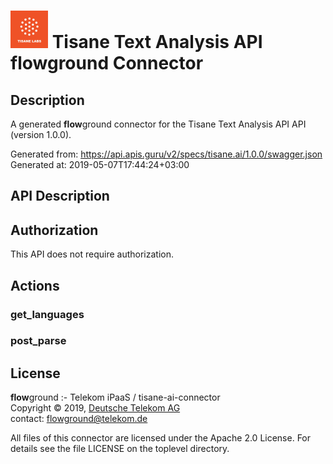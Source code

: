 # ![LOGO](logo.png) Tisane Text Analysis API **flow**ground Connector

## Description

A generated **flow**ground connector for the Tisane Text Analysis API API (version 1.0.0).

Generated from: https://api.apis.guru/v2/specs/tisane.ai/1.0.0/swagger.json<br/>
Generated at: 2019-05-07T17:44:24+03:00

## API Description



## Authorization

This API does not require authorization.

## Actions

### get_languages

### post_parse

## License

**flow**ground :- Telekom iPaaS / tisane-ai-connector<br/>
Copyright © 2019, [Deutsche Telekom AG](https://www.telekom.de)<br/>
contact: flowground@telekom.de

All files of this connector are licensed under the Apache 2.0 License. For details
see the file LICENSE on the toplevel directory.
